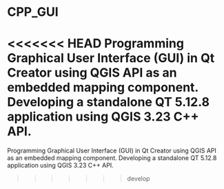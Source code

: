 # CPP_GUI
<<<<<<< HEAD
Programming Graphical User Interface (GUI) in Qt Creator using QGIS API as an embedded mapping component.
Developing a standalone QT 5.12.8 application using QGIS 3.23 C++ API.
=======
Programming Graphical User Interface (GUI) in Qt Creator using QGIS API as an embedded mapping component. Developing a standalone QT 5.12.8 application using QGIS 3.23 C++ API.
>>>>>>> develop
